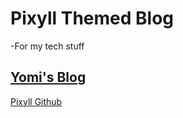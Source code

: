 # Pixyll Themed Blog
-For my tech stuff

## [Yomi's Blog](https://yomis.blog)

[Pixyll Github](https://github.com/johno/pixyll)
